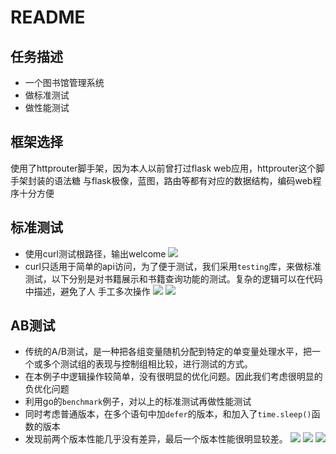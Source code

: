 # README
## 任务描述
+ 一个图书馆管理系统
+ 做标准测试
+ 做性能测试

## 框架选择
使用了httprouter脚手架，因为本人以前曾打过flask web应用，httprouter这个脚手架封装的语法糖
与flask极像，蓝图，路由等都有对应的数据结构，编码web程序十分方便

## 标准测试
+ 使用curl测试根路径，输出welcome
![](https://ws3.sinaimg.cn/large/006tNbRwgy1fx9qq3gngaj30r00a8tgg.jpg)
+ curl只适用于简单的api访问，为了便于测试，我们采用`testing`库，来做标准测试，以下分别是对书籍展示和书籍查询功能的测试。复杂的逻辑可以在代码中描述，避免了人
手工多次操作
![](https://ws4.sinaimg.cn/large/006tNbRwgy1fx9qurqf0qj31ae0aijt9.jpg)
![](https://ws4.sinaimg.cn/large/006tNbRwgy1fx9qv8h46mj31ae0aita6.jpg)

## AB测试
+ 传统的A/B测试，是一种把各组变量随机分配到特定的单变量处理水平，把一个或多个测试组的表现与控制组相比较，进行测试的方式。
+ 在本例子中逻辑操作较简单，没有很明显的优化问题。因此我们考虑很明显的负优化问题
+ 利用go的`benchmark`例子，对以上的标准测试再做性能测试
+ 同时考虑普通版本，在多个语句中加`defer`的版本，和加入了`time.sleep()`函数的版本
+ 发现前两个版本性能几乎没有差异，最后一个版本性能很明显较差。
![](https://ws3.sinaimg.cn/large/006tNbRwly1fx9qxv4vxyj31e80hs78h.jpg)
![](https://ws3.sinaimg.cn/large/006tNbRwly1fx9r2hppqjj31e80qyaed.jpg)
![](https://ws2.sinaimg.cn/large/006tNbRwly1fx9r329j31j31e80ji78b.jpg)